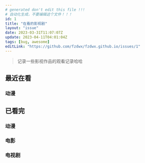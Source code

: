 ```yaml
---
# generated don't edit this file !!!
# 自动化生成，不要编辑这个文件！！！
id: 1
title: "在看的影视剧"
layout: "issue"
date: 2023-03-31T11:07:07Z
update: 2023-04-11T04:01:04Z
tags: [bug, awesome]
editLink: "https://github.com/fzdwx/fzdwx.github.io/issues/1"
---
```


> 记录一些影视作品的观看记录哈哈

[//]: # "https://moviedb.8610000.xyz/api/v1/queue/movie/"

## 最近在看

### 动漫

<ClientOnly>
  <Douban code="35337634"/>
  <Douban code="36129263"/>
  <Douban code="35937645"/>
  <Douban code="35604677" to="https://ddys.art/the-witch-from-mercury/"/>
  <Douban code="35417872" to="https://ddys.art/isekaiojisan/"/>
  <Douban code="35853587"/>
</ClientOnly>

## 已看完

### 动漫

<ClientOnly>
  <Douban code="35351365"/>
  <Douban code="35256195" to="https://ddys.art/chainsaw-man" />
  <Douban code="35679830" to="https://www.bilibili.com/bangumi/play/ss39696" />
  <Douban code="35366293" to="https://ddys.art/bocchi-the-rock/"/>
  <Douban code="30238385" to="https://www.bilibili.com/bangumi/play/ss25742?spm_id_from=333.337.0.0"/>
</ClientOnly>

### 电影

<ClientOnly>
  <Douban code="2124724" />
  <Douban code="1304624" to="https://www.bilibili.com/bangumi/play/ss32937" />
  <Douban code="1303173" />
  <Douban code="1291550" />
  <Douban code="27060077" />
  <Douban code="30270746" />
  <Douban code="30128916" />
  <Douban code="30323380" />
</ClientOnly>

### 电视剧

<ClientOnly>
<Douban code="30198955" to="https://ddys.art/the-peripheral/" />
<Douban code="30291070" to="https://ddys.art/reborn-rich/" />
<Douban code="35314632" to="https://ddys.art/the-glory-2022" />
<Douban code="35465232" />
</ClientOnly>

